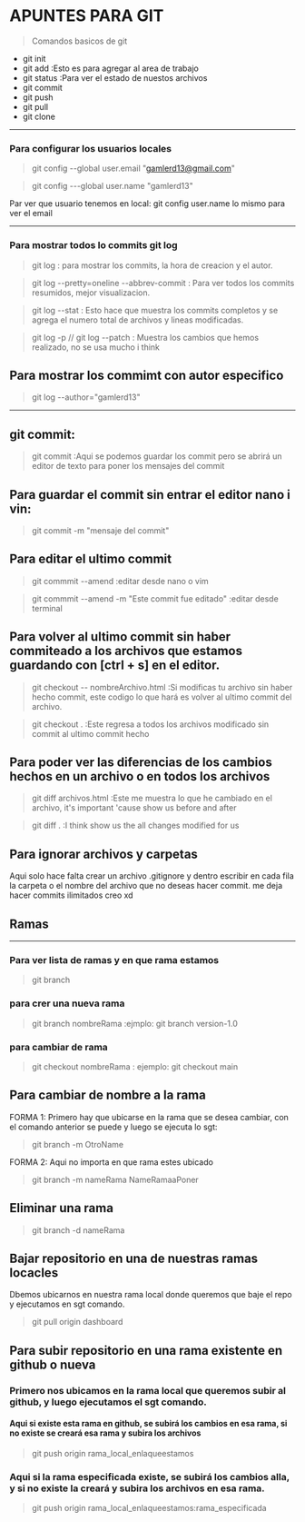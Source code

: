 # APUNTES PARA GIT

> Comandos basicos de git

- git init
- git add :Esto es para agregar al area de trabajo
- git status :Para ver el estado de nuestos archivos
- git commit
- git push
- git pull
- git clone

---

### Para configurar los usuarios locales

> git config --global user.email "gamlerd13@gmail.com"

> git config ---global user.name "gamlerd13"

Par ver que usuario tenemos en local: git config user.name
lo mismo para ver el email

---

### Para mostrar todos lo commits git log

> git log : para mostrar los commits, la hora de creacion y el autor.

> git log --pretty=oneline --abbrev-commit : Para ver todos los commits resumidos, mejor visualizacion.

> git log --stat : Esto hace que muestra los commits completos y se agrega el numero total de archivos y lineas modificadas.

> git log -p // git log --patch : Muestra los cambios que hemos realizado, no se usa mucho i think

## Para mostrar los commimt con autor especifico

> git log --author="gamlerd13"

---

## git commit:

> git commit :Aqui se podemos guardar los commit pero se abrirá un editor de texto para poner los mensajes del commit

## Para guardar el commit sin entrar el editor nano i vin:

> git commit -m "mensaje del commit"

## Para editar el ultimo commit

> git commmit --amend :editar desde nano o vim

> git commmit --amend -m "Este commit fue editado" :editar desde terminal

## Para volver al ultimo commit sin haber commiteado a los archivos que estamos guardando con [ctrl + s] en el editor.

> git checkout -- nombreArchivo.html :Si modificas tu archivo sin haber hecho commit, este codigo lo que hará es volver al
> ultimo commit del archivo.

> git checkout . :Este regresa a todos los archivos modificado sin commit al ultimo commit hecho

## Para poder ver las diferencias de los cambios hechos en un archivo o en todos los archivos

> git diff archivos.html :Este me muestra lo que he cambiado en el archivo, it's important 'cause show us before and after

> git diff . :I think show us the all changes modified for us

## Para ignorar archivos y carpetas

Aqui solo hace falta crear un archivo .gitignore y dentro escribir en cada fila la carpeta
o el nombre del archivo que no deseas hacer commit. me deja hacer commits ilimitados creo xd

## Ramas

---

### Para ver lista de ramas y en que rama estamos

> git branch

### para crer una nueva rama

> git branch nombreRama :ejmplo: git branch version-1.0

### para cambiar de rama

> git checkout nombreRama : ejemplo: git checkout main

## Para cambiar de nombre a la rama

FORMA 1:
Primero hay que ubicarse en la rama que se desea cambiar, con el comando anterior se puede y luego se ejecuta lo sgt:

> git branch -m OtroName

FORMA 2:
Aqui no importa en que rama estes ubicado

> git branch -m nameRama NameRamaaPoner

## Eliminar una rama

> git branch -d nameRama

## Bajar repositorio en una de nuestras ramas locacles

Dbemos ubicarnos en nuestra rama local donde queremos que baje el repo y ejecutamos en sgt comando.

> git pull origin dashboard

## Para subir repositorio en una rama existente en github o nueva

### Primero nos ubicamos en la rama local que queremos subir al github, y luego ejecutamos el sgt comando.

#### Aqui si existe esta rama en github, se subirá los cambios en esa rama, si no existe se creará esa rama y subira los archivos

> git push origin rama_local_enlaqueestamos

### Aqui si la rama especificada existe, se subirá los cambios alla, y si no existe la creará y subira los archivos en esa rama.

> git push origin rama_local_enlaqueestamos:rama_especificada
